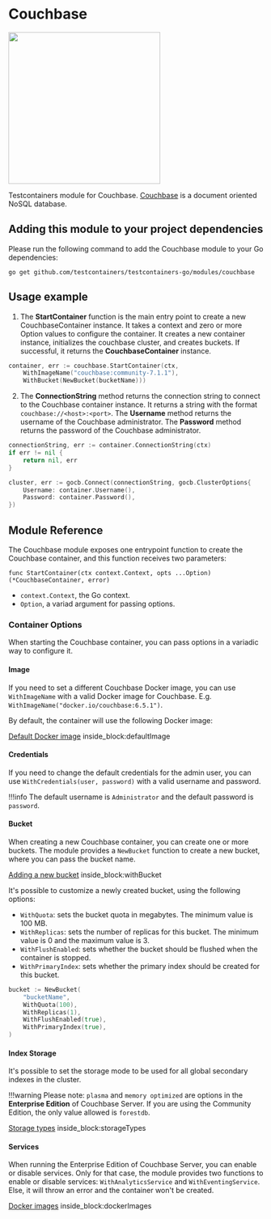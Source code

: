 # Couchbase

<img src="https://cdn.worldvectorlogo.com/logos/couchbase.svg" width="300" />

Testcontainers module for Couchbase. [Couchbase](https://www.couchbase.com/) is a document oriented NoSQL database.

## Adding this module to your project dependencies

Please run the following command to add the Couchbase module to your Go dependencies:

```
go get github.com/testcontainers/testcontainers-go/modules/couchbase
```

## Usage example

1. The **StartContainer** function is the main entry point to create a new CouchbaseContainer instance. 
It takes a context and zero or more Option values to configure the container. 
It creates a new container instance, initializes the couchbase cluster, and creates buckets. 
If successful, it returns the **CouchbaseContainer** instance.
```go
container, err := couchbase.StartContainer(ctx, 
	WithImageName("couchbase:community-7.1.1"), 
	WithBucket(NewBucket(bucketName)))
```
2. The **ConnectionString** method returns the connection string to connect to the Couchbase container instance. 
It returns a string with the format `couchbase://<host>:<port>`.
The **Username** method returns the username of the Couchbase administrator. 
The **Password** method returns the password of the Couchbase administrator.
```go
connectionString, err := container.ConnectionString(ctx)
if err != nil {
	return nil, err
}

cluster, err := gocb.Connect(connectionString, gocb.ClusterOptions{
	Username: container.Username(),
	Password: container.Password(),
})
```

## Module Reference

The Couchbase module exposes one entrypoint function to create the Couchbase container, and this function receives two parameters:

```golang
func StartContainer(ctx context.Context, opts ...Option) (*CouchbaseContainer, error)
```

- `context.Context`, the Go context.
- `Option`, a variad argument for passing options.

### Container Options

When starting the Couchbase container, you can pass options in a variadic way to configure it.

#### Image

If you need to set a different Couchbase Docker image, you can use `WithImageName` with a valid Docker image
for Couchbase. E.g. `WithImageName("docker.io/couchbase:6.5.1")`.

By default, the container will use the following Docker image:

<!--codeinclude-->
[Default Docker image](../../modules/couchbase/couchbase.go) inside_block:defaultImage
<!--/codeinclude-->

#### Credentials

If you need to change the default credentials for the admin user, you can use `WithCredentials(user, password)` with a valid username and password.

!!!info
	The default username is `Administrator` and the default password is `password`.

#### Bucket

When creating a new Couchbase container, you can create one or more buckets. The module provides a `NewBucket` function to create a new bucket, where
you can pass the bucket name.

<!--codeinclude-->
[Adding a new bucket](../../modules/couchbase/couchbase_test.go) inside_block:withBucket
<!--/codeinclude-->

It's possible to customize a newly created bucket, using the following options:

- `WithQuota`: sets the bucket quota in megabytes. The minimum value is 100 MB.
- `WithReplicas`: sets the number of replicas for this bucket. The minimum value is 0 and the maximum value is 3.
- `WithFlushEnabled`: sets whether the bucket should be flushed when the container is stopped.
- `WithPrimaryIndex`: sets whether the primary index should be created for this bucket.

```go
bucket := NewBucket(
	"bucketName",
	WithQuota(100),
	WithReplicas(1),
	WithFlushEnabled(true),
	WithPrimaryIndex(true),
)
```

#### Index Storage

It's possible to set the storage mode to be used for all global secondary indexes in the cluster.

!!!warning
	Please note: `plasma` and `memory optimized` are options in the **Enterprise Edition** of Couchbase Server. If you are using the Community Edition, the only value allowed is `forestdb`.

<!--codeinclude-->
[Storage types](../../modules/couchbase/storage_mode.go) inside_block:storageTypes
<!--/codeinclude-->

#### Services

When running the Enterprise Edition of Couchbase Server, you can enable or disable services. Only for that case, the module provides two functions to enable or disable services:
`WithAnalyticsService` and `WithEventingService`. Else, it will throw an error and the container won't be created.

<!--codeinclude-->
[Docker images](../../modules/couchbase/couchbase_test.go) inside_block:dockerImages
<!--/codeinclude-->

